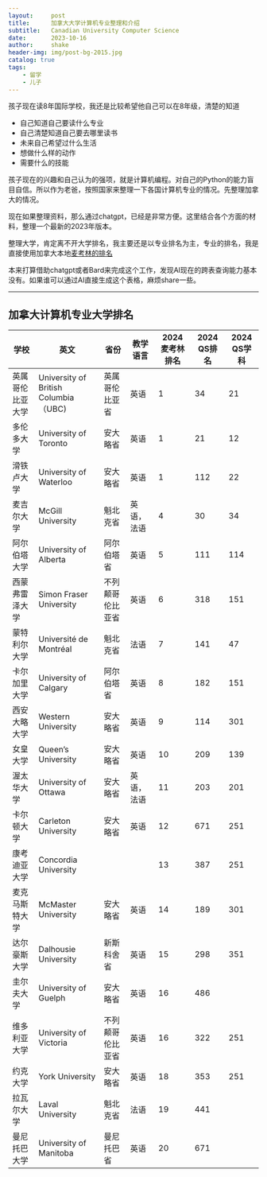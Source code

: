 ```yaml
---
layout:     post
title:      加拿大大学计算机专业整理和介绍
subtitle:   Canadian University Computer Science
date:       2023-10-16
author:     shake
header-img: img/post-bg-2015.jpg
catalog: true
tags:
    - 留学
    - 儿子
---
```


孩子现在读8年国际学校，我还是比较希望他自己可以在8年级，清楚的知道
* 自己知道自己要读什么专业
* 自己清楚知道自己要去哪里读书
* 未来自己希望过什么生活
* 想做什么样的动作
* 需要什么的技能

孩子现在的兴趣和自己认为的强项，就是计算机编程。对自己的Python的能力盲目自信。所以作为老爸，按照国家来整理一下各国计算机专业的情况。先整理加拿大的情况。

现在如果整理资料，那么通过chatgpt，已经是非常方便。这里结合各个方面的材料，整理一个最新的2023年版本。

整理大学，肯定离不开大学排名，我主要还是以专业排名为主，专业的排名，我是直接使用加拿大本地[麦考林的排名](https://education.macleans.ca/feature/canadas-best-computer-science-programs-university-rankings-2024/)

本来打算借助chatgpt或者Bard来完成这个工作，发现AI现在的跨表查询能力基本没有。如果谁可以通过AI直接生成这个表格，麻烦share一些。

---
## 加拿大计算机专业大学排名

| 学校             | 英文                                 | 省份             | 教学语言   | 2024 麦考林排名 | 2024 QS排名 | 2024 QS学科 |
|------------------|--------------------------------------|------------------|------------|-----------------|-------------|-------------|
| 英属哥伦比亚大学 | University of British Columbia（UBC) | 英属哥伦比亚省   | 英语       | 1               | 34          | 21          |
| 多伦多大学       | University of Toronto                | 安大略省         | 英语       | 1               | 21          | 12          |
| 滑铁卢大学       | University of Waterloo               | 安大略省         | 英语       | 1               | 112         | 22          |
| 麦吉尔大学       | McGill University                    | 魁北克省         | 英语，法语 | 4               | 30          | 34          |
| 阿尔伯塔大学     | University of Alberta                | 阿尔伯塔省       | 英语       | 5               | 111         | 114         |
| 西蒙弗雷泽大学   | Simon Fraser University              | 不列颠哥伦比亚省 | 英语       | 6               | 318         | 151         |
| 蒙特利尔大学     | Université de Montréal               | 魁北克省         | 法语       | 7               | 141         | 47          |
| 卡尔加里大学     | University of Calgary                | 阿尔伯塔省       | 英语       | 8               | 182         | 151         |
| 西安大略大学     | Western University                   | 安大略省         | 英语       | 9               | 114         | 301         |
| 女皇大学         | Queen’s University                   | 安大略省         | 英语       | 10              | 209         | 139         |
| 渥太华大学       | University of Ottawa                 | 安大略省         | 英语，法语 | 11              | 203         | 201         |
| 卡尔顿大学       | Carleton University                  | 安大略省         | 英语       | 12              | 671         | 251         |
| 康考迪亚大学     | Concordia University                 |                  |            | 13              | 387         | 251         |
| 麦克马斯特大学   | McMaster University                  | 安大略省         | 英语       | 14              | 189         | 301         |
| 达尔豪斯大学     | Dalhousie University                 | 新斯科舍省       | 英语       | 15              | 298         | 351         |
| 圭尔夫大学       | University of Guelph                 | 安大略省         | 英语       | 16              | 486         |             |
| 维多利亚大学     | University of Victoria               | 不列颠哥伦比亚省 | 英语       | 16              | 322         | 251         |
| 约克大学         | York University                      | 安大略省         | 英语       | 18              | 353         | 251         |
| 拉瓦尔大学       | Laval University                     | 魁北克省         | 法语       | 19              | 441         |             |
| 曼尼托巴大学     | University of Manitoba               | 曼尼托巴省       | 英语       | 20              | 671         |             |